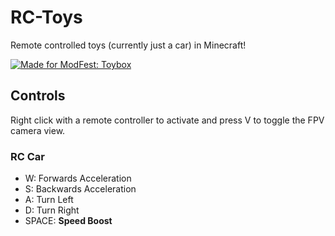 ﻿# RC-Toys
Remote controlled toys (currently just a car) in Minecraft!

[![Made for ModFest: Toybox](https://raw.githubusercontent.com/ModFest/art/v2/badge/svg/toybox/cozy.svg)](https://modfest.net/toybox)

## Controls
Right click with a remote controller to activate and press V to toggle the FPV camera view.
### RC Car
* W: Forwards Acceleration
* S: Backwards Acceleration
* A: Turn Left
* D: Turn Right
* SPACE: **Speed Boost**
